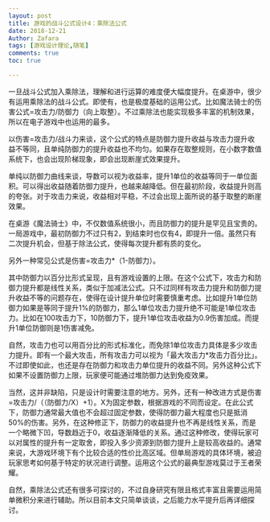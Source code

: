 ```yaml
---
layout: post
title: 游戏的战斗公式设计4：乘除法公式
date: 2018-12-21
Author: Zafara
tags: [游戏设计理论,随笔]
comments: true
toc: true

---
```


 一旦战斗公式加入乘除法，理解和进行运算的难度便大幅度提升。在桌游中，很少有运用乘除法的战斗公式。即使有，也是极度基础的运用公式。比如魔法骑士的伤害公式=攻击力/防御力（向上取整）。不过乘除法也能实现极多丰富的机制效果，所以在电子游戏中也运用的最多。

 以伤害=攻击力/战斗力来谈，这个公式的特点是防御力提升收益与攻击力提升收益不等同，且单纯防御力的提升收益也不均匀。如果存在取整规则，在小数字数值系统下，也会出现阶梯现象，即会出现断崖式效果提升。

 单纯以防御力曲线来谈，导数可以视为收益率，提升1单位的收益等同于一单位面积。可以得出收益随着防御力提升，也越来越降低。但在最初阶段，收益提升则高的夸张。对于攻击力来说，收益相对平稳，不过会出现上面所说的基于取整的断崖效果。

 在桌游《魔法骑士》中，不仅数值系统很小，而且防御力的提升是罕见且宝贵的。一局游戏中，最初防御力不过只有2，到结束时也仅有4，即提升一倍。虽然只有二次提升机会，但基于除法公式，使得每次提升都有质的变化。

 另外一种常见公式是伤害=攻击力\*（1-防御力）。

其中防御力以百分比形式呈现，且有游戏设置的上限。在这个公式下，攻击力和防御力提升都是线性关系，类似于加减法公式。只不过同样有攻击力提升和防御力提升收益不等的问题存在，使得在设计提升单位时需要慎重考虑。比如提升1单位防御力如果是等同于提升1%的防御力，那么1单位攻击力提升绝不可能是1单位攻击力。比如在100攻击力下，10防御力下，提升1单位攻击收益为0.9伤害加成。而提升1单位防御则是1伤害减免。

自然，攻击力也可以用百分比的形式标准化，而免除1单位攻击力具体是多少攻击力提升。即有一个最大攻击，所有攻击力可以视为「最大攻击力*攻击力百分比」。不过即使如此，也还是存在防御力和攻击力单位提升的收益不同。另外这种公式下如果不设置防御力上限，玩家便可能通过堆防御力达到免疫效果。

 当然，这并非缺陷，只是设计时需要注意的地方。另外，还有一种改进方式是伤害=攻击力/（（防御力/X）+1）。X为固定参数，根据游戏的不同而设定。在此公式下，防御力通常最大值也不会超过固定参数，使得防御力最大程度也只是抵消50%的伤害。另外，在这种修正下，防御力的收益提升也不再是线性关系，而是一个略微下凹，导数趋近于0，收益逐渐降低的关系。通过这种修改，使得玩家可以对属性的提升有一定取舍，即投入多少资源到防御力提升上是较高收益的。通常来说，大游戏环境下有个比较合适的性价比高区域。但单局游戏的具体环境，被迫玩家思考如何基于特定的状况进行调整。运用这个公式的最典型游戏莫过于王者荣耀。

 自然，乘除法公式还有很多可探讨的，不过自身研究有限且格式丰富且需要运用简单微积分来进行辅助。所以目前本文只简单谈谈，之后能力水平提升后再详细探讨。
